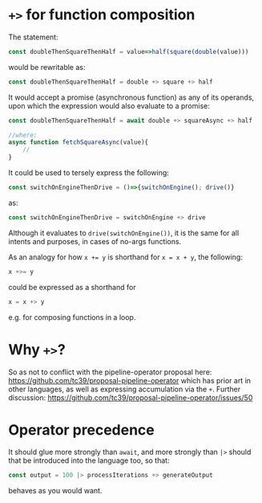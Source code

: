 # `+>` for function composition

The statement:

```javascript
const doubleThenSquareThenHalf = value=>half(square(double(value)))
```

would be rewritable as:

```javascript
const doubleThenSquareThenHalf = double +> square +> half
```

It would accept a promise (asynchronous function) as any of its operands, upon which the expression would also evaluate to a promise:

```javascript
const doubleThenSquareThenHalf = await double +> squareAsync +> half

//where:
async function fetchSquareAsync(value){
    //
}
```

It could be used to tersely express the following:

```javascript
const switchOnEngineThenDrive = ()=>{switchOnEngine(); drive()}
```

as:

```javascript
const switchOnEngineThenDrive = switchOnEngine +> drive
```

Although it evaluates to `drive(switchOnEngine())`, it is the same for all intents and purposes, in cases of no-args functions.

As an analogy for how `x += y` is shorthand for `x = x + y`, the following:

```javascript
x +>= y
```

could be expressed as a shorthand for

```javascript
x = x +> y
```

e.g. for composing functions in a loop.

# Why `+>`?

So as not to conflict with the pipeline-operator proposal here: https://github.com/tc39/proposal-pipeline-operator which has prior art in other languages, as well as expressing accumulation via the `+`.
Further discussion: https://github.com/tc39/proposal-pipeline-operator/issues/50

# Operator precedence

It should glue more strongly than `await`, and more strongly than `|>` should that be introduced into the language too, so that:

```javascript
const output = 100 |> processIterations +> generateOutput
```

behaves as you would want.